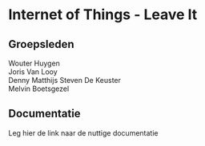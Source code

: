 # Internet of Things - Leave It
## Groepsleden

Wouter Huygen  
Joris Van Looy   
Denny Matthijs 
Steven De Keuster  
Melvin Boetsgezel 

## Documentatie

Leg hier de link naar de nuttige documentatie
